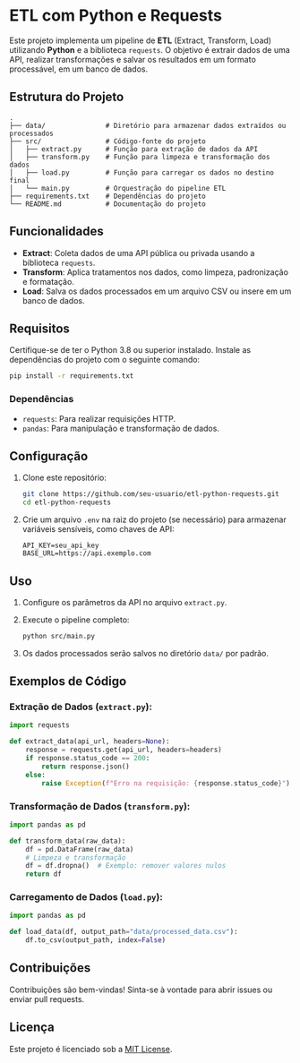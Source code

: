 # ETL com Python e Requests

Este projeto implementa um pipeline de **ETL** (Extract, Transform, Load) utilizando **Python** e a biblioteca `requests`. O objetivo é extrair dados de uma API, realizar transformações e salvar os resultados em um formato processável, em um banco de dados.

## Estrutura do Projeto

```
.
├── data/               # Diretório para armazenar dados extraídos ou processados
├── src/                # Código-fonte do projeto
│   ├── extract.py      # Função para extração de dados da API
│   ├── transform.py    # Função para limpeza e transformação dos dados
│   ├── load.py         # Função para carregar os dados no destino final
│   └── main.py         # Orquestração do pipeline ETL
├── requirements.txt    # Dependências do projeto
└── README.md           # Documentação do projeto
```

## Funcionalidades

- **Extract**: Coleta dados de uma API pública ou privada usando a biblioteca `requests`.
- **Transform**: Aplica tratamentos nos dados, como limpeza, padronização e formatação.
- **Load**: Salva os dados processados em um arquivo CSV ou insere em um banco de dados.

## Requisitos

Certifique-se de ter o Python 3.8 ou superior instalado. Instale as dependências do projeto com o seguinte comando:

```bash
pip install -r requirements.txt
```

### Dependências

- `requests`: Para realizar requisições HTTP.
- `pandas`: Para manipulação e transformação de dados.

## Configuração

1. Clone este repositório:

   ```bash
   git clone https://github.com/seu-usuario/etl-python-requests.git
   cd etl-python-requests
   ```

2. Crie um arquivo `.env` na raiz do projeto (se necessário) para armazenar variáveis sensíveis, como chaves de API:

   ```env
   API_KEY=seu_api_key
   BASE_URL=https://api.exemplo.com
   ```

## Uso

1. Configure os parâmetros da API no arquivo `extract.py`.
2. Execute o pipeline completo:

   ```bash
   python src/main.py
   ```

3. Os dados processados serão salvos no diretório `data/` por padrão.

## Exemplos de Código

### Extração de Dados (`extract.py`):
```python
import requests

def extract_data(api_url, headers=None):
    response = requests.get(api_url, headers=headers)
    if response.status_code == 200:
        return response.json()
    else:
        raise Exception(f"Erro na requisição: {response.status_code}")
```

### Transformação de Dados (`transform.py`):
```python
import pandas as pd

def transform_data(raw_data):
    df = pd.DataFrame(raw_data)
    # Limpeza e transformação
    df = df.dropna()  # Exemplo: remover valores nulos
    return df
```

### Carregamento de Dados (`load.py`):
```python
import pandas as pd

def load_data(df, output_path="data/processed_data.csv"):
    df.to_csv(output_path, index=False)
```

## Contribuições

Contribuições são bem-vindas! Sinta-se à vontade para abrir issues ou enviar pull requests.

## Licença

Este projeto é licenciado sob a [MIT License](LICENSE).